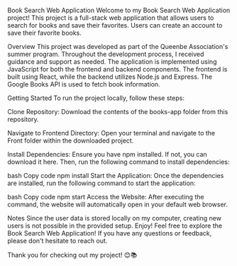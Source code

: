 Book Search Web Application
Welcome to my Book Search Web Application project! This project is a full-stack web application that allows users to search for books and save their favorites. Users can create an account to save their favorite books.

Overview
This project was developed as part of the Queenbe Association's summer program. Throughout the development process, I received guidance and support as needed. The application is implemented using JavaScript for both the frontend and backend components. The frontend is built using React, while the backend utilizes Node.js and Express. The Google Books API is used to fetch book information.

Getting Started
To run the project locally, follow these steps:

Clone Repository: Download the contents of the books-app folder from this repository.

Navigate to Frontend Directory: Open your terminal and navigate to the Front folder within the downloaded project.

Install Dependencies: Ensure you have npm installed. If not, you can download it here. Then, run the following command to install dependencies:

bash
Copy code
npm install
Start the Application: Once the dependencies are installed, run the following command to start the application:

bash
Copy code
npm start
Access the Website: After executing the command, the website will automatically open in your default web browser.

Notes
Since the user data is stored locally on my computer, creating new users is not possible in the provided setup.
Enjoy!
Feel free to explore the Book Search Web Application! If you have any questions or feedback, please don't hesitate to reach out.

Thank you for checking out my project! 😊📚
